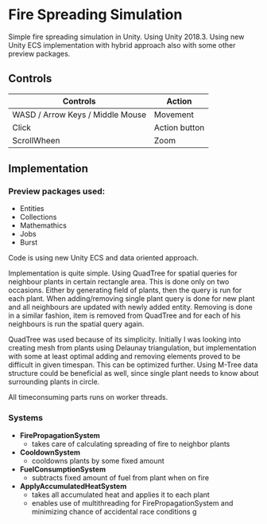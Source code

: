 # Fire Spreading Simulation

Simple fire spreading simulation in Unity. Using Unity 2018.3. Using new Unity ECS implementation with hybrid approach also with some other preview packages.

## Controls

| Controls | Action |
|---|---|
| WASD / Arrow Keys / Middle Mouse | Movement |
| Click | Action button |
| ScrollWheen | Zoom |


## Implementation

### Preview packages used:
- Entities
- Collections
- Mathemathics
- Jobs
- Burst

Code is using new Unity ECS and data oriented approach.

Implementation is quite simple. Using QuadTree for spatial queries for neighbour plants in certain rectangle area. This is done only on two occasions. Either by generating field of plants, then the query is run for each plant. When adding/removing single plant query is done for new plant and all neighbours are updated with newly added entity. Removing is done in a similar fashion, item is removed from QuadTree and for each of his neighbours is run the spatial query again.

QuadTree was used because of its simplicity. Initially I was looking into creating mesh from plants using Delaunay triangulation, but implementation with some at least optimal adding and removing elements proved to be difficult in given timespan. This can be optimized further. Using M-Tree data structure could be beneficial as well, since single plant needs to know about surrounding plants in circle.

All timeconsuming parts runs on worker threads.


### Systems
- **FirePropagationSystem**
  - takes care of calculating spreading of fire to neighbor plants
- **CooldownSystem**
  - cooldowns plants by some fixed amount
- **FuelConsumptionSystem**
  - subtracts fixed amount of fuel from plant when on fire
- **ApplyAccumulatedHeatSystem**
  - takes all accumulated heat and applies it to each plant
  - enables use of multithreading for FirePropagationSystem and minimizing chance of accidental race conditions
g
